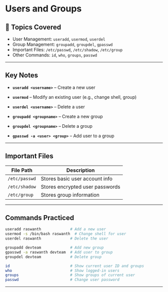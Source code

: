 #  Users and Groups

## 🔹 Topics Covered

- User Management: `useradd`, `usermod`, `userdel`
- Group Management: `groupadd`, `groupdel`, `gpasswd`
- Important Files: `/etc/passwd`, `/etc/shadow`, `/etc/group`
- Other Commands: `id`, `who`, `groups`, `passwd`

---

## Key Notes

- **`useradd <username>`** – Create a new user  
- **`usermod`** – Modify an existing user (e.g., change shell, group)  
- **`userdel <username>`** – Delete a user  

- **`groupadd <groupname>`** – Create a new group  
- **`groupdel <groupname>`** – Delete a group  
- **`gpasswd -a <user> <group>`** – Add user to a group  

---

## Important Files

| File Path         | Description                                 |
|-------------------|---------------------------------------------|
| `/etc/passwd`     | Stores basic user account info              |
| `/etc/shadow`     | Stores encrypted user passwords             |
| `/etc/group`      | Stores group information                    |

---

## Commands Practiced

```bash
useradd raswanth             # Add a new user
usermod -s /bin/bash raswanth  # Change shell for user
userdel raswanth             # Delete the user

groupadd devteam             # Add new group
gpasswd -a raswanth devteam  # Add user to group
groupdel devteam             # Delete group

id                           # Show current user ID and groups
who                          # Show logged-in users
groups                       # Show groups of current user
passwd                       # Change user password
```

---
